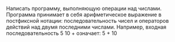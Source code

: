 Написать программу, выполняющую операции над числами. Программа принимает в себя 
арифметическое выражение в постфиксной нотации: последовательность чисел и операторов 
действий над двумя последними числами.
Например, входная последовательность 5 10 + означает: 5 + 10
